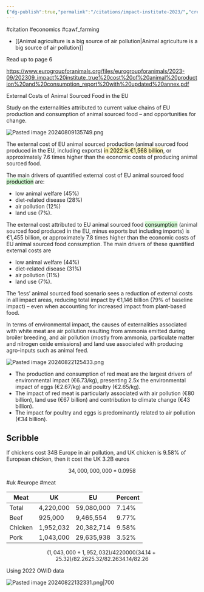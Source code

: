 ```yaml
---
{"dg-publish":true,"permalink":"/citations/impact-institute-2023/","created":"2024-08-09T13:56:26.977+01:00","updated":"2025-09-28T23:41:36.327+01:00"}
---
```


#citation #economics  #cawf_farming 

- [[Animal agriculture is a big source of air pollution\|Animal agriculture is a big source of air pollution]]

Read up to page 6

https://www.eurogroupforanimals.org/files/eurogroupforanimals/2023-09/202309_impact%20institute_true%20cost%20of%20animal%20production%20and%20consumption_report%20with%20updated%20annex.pdf

External Costs of Animal Sourced Food in the EU 

Study on the externalities attributed to current value chains of EU production and consumption of animal sourced food – and opportunities for change.

![Pasted image 20240809135749.png](/img/user/Pasted%20image%2020240809135749.png)

The external cost of EU animal sourced production (animal sourced food produced in the EU, including exports) <mark style="background: #FFF3A3A6;">in 2022 is €1,568 billion</mark>, or approximately 7.6 times higher than the economic costs of producing animal sourced food. 

The main drivers of quantified external cost of EU animal sourced food <mark style="background: #BBFABBA6;">production</mark> are: 
- low animal welfare (45%)
- diet-related disease (28%)
- air pollution (12%)
- land use (7%).

The external cost attributed to EU animal sourced food <mark style="background: #BBFABBA6;">consumption</mark> (animal sourced food produced in the EU, minus exports but including imports) is €1,455 billion, or approximately 7.8 times higher than the economic costs of EU animal sourced food consumption. The main drivers of these quantified external costs are 
- low animal welfare (44%)
- diet-related disease (31%)
- air pollution (11%)
- land use (7%).

The ‘less’ animal sourced food scenario sees a reduction of external costs in all impact areas, reducing total impact by €1,146 billion (79% of baseline impact) – even when accounting for increased impact from plant-based food.

In terms of environmental impact, the causes of externalities associated with white meat are air pollution resulting from ammonia emitted during broiler breeding, and air pollution (mostly from ammonia, particulate matter and nitrogen oxide emissions) and land use associated with producing agro-inputs such as animal feed.

![Pasted image 20240822125433.png](/img/user/Pasted%20image%2020240822125433.png)

- The production and consumption of red meat are the largest drivers of environmental impact (€6.73/kg), presenting 2.5x the environmental impact of eggs (€2.67/kg) and poultry (€2.65/kg). 
- The impact of red meat is particularly associated with air pollution (€80 billion), land use (€67 billion) and contribution to climate change (€43 billion). 
- The impact for poultry and eggs is predominantly related to air pollution (€34 billion).

## Scribble

If chickens cost 34B Europe in air pollution, and UK chicken is 9.58% of European chicken, then it cost the UK 3.2B euros

```math
34,000,000,000*0.0958
```


<div class="transclusion internal-embed is-loaded"><div class="markdown-embed">



#uk #europe #meat 


| Meat    | UK        | EU         | Percent |
| ------- | --------- | ---------- | ------- |
| Total   | 4,220,000 | 59,080,000 | 7.14%   |
| Beef    | 925,000   | 9,465,554  | 9.77%   |
| Chicken | 1,952,032 | 20,382,714 | 9.58%   |
| Pork    | 1,043,000 | 29,635,938 | 3.52%   |

```math
(1,043,000+1,952,032)/4220000
(34.14+25.32)/82.26
25.32/82.26
34.14/82.26
```
Using 2022 OWID data

![Pasted image 20240822132331.png|700](/img/user/Pasted%20image%2020240822132331.png)

</div></div>
 

